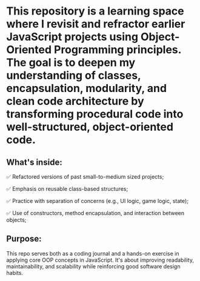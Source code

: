 # This repository is a learning space where I revisit and refractor earlier JavaScript projects using Object-Oriented Programming principles. The goal is to deepen my understanding of classes, encapsulation, modularity, and clean code architecture by transforming procedural code into well-structured, object-oriented code.

## What's inside:

✅ Refactored versions of past small-to-medium sized projects;

✅ Emphasis on reusable class-based structures;

✅ Practice with separation of concerns (e.g., UI logic, game logic, state);

✅ Use of constructors, method encapsulation, and interaction between objects;

## Purpose:

This repo serves both as a coding journal and a hands-on exercise in applying core OOP concepts in JavaScript. It's about improving readability, maintainability, and scalability while reinforcing good software design habits.
